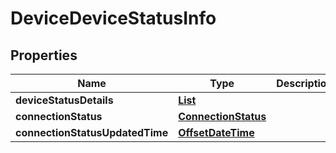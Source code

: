 

# DeviceDeviceStatusInfo


## Properties

| Name | Type | Description | Notes |
|------------ | ------------- | ------------- | -------------|
|**deviceStatusDetails** | [**List**](List.md) |  |  [optional] |
|**connectionStatus** | [**ConnectionStatus**](ConnectionStatus.md) |  |  [optional] |
|**connectionStatusUpdatedTime** | [**OffsetDateTime**](OffsetDateTime.md) |  |  [optional] |



